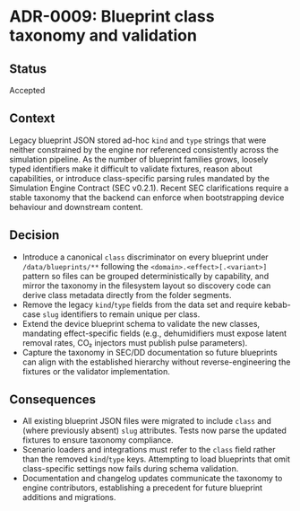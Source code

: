 # ADR-0009: Blueprint class taxonomy and validation

## Status
Accepted

## Context
Legacy blueprint JSON stored ad-hoc `kind` and `type` strings that were
neither constrained by the engine nor referenced consistently across the
simulation pipeline. As the number of blueprint families grows, loosely
typed identifiers make it difficult to validate fixtures, reason about
capabilities, or introduce class-specific parsing rules mandated by the
Simulation Engine Contract (SEC v0.2.1). Recent SEC clarifications require
a stable taxonomy that the backend can enforce when bootstrapping device
behaviour and downstream content.

## Decision
- Introduce a canonical `class` discriminator on every blueprint under
  `/data/blueprints/**` following the `<domain>.<effect>[.<variant>]`
  pattern so files can be grouped deterministically by capability, and
  mirror the taxonomy in the filesystem layout so discovery code can
  derive class metadata directly from the folder segments.
- Remove the legacy `kind`/`type` fields from the data set and require
  kebab-case `slug` identifiers to remain unique per class.
- Extend the device blueprint schema to validate the new classes,
  mandating effect-specific fields (e.g., dehumidifiers must expose latent
  removal rates, CO₂ injectors must publish pulse parameters).
- Capture the taxonomy in SEC/DD documentation so future blueprints can
  align with the established hierarchy without reverse-engineering the
  fixtures or the validator implementation.

## Consequences
- All existing blueprint JSON files were migrated to include `class` and
  (where previously absent) `slug` attributes. Tests now parse the updated
  fixtures to ensure taxonomy compliance.
- Scenario loaders and integrations must refer to the `class` field rather
  than the removed `kind`/`type` keys. Attempting to load blueprints that
  omit class-specific settings now fails during schema validation.
- Documentation and changelog updates communicate the taxonomy to engine
  contributors, establishing a precedent for future blueprint additions
  and migrations.
